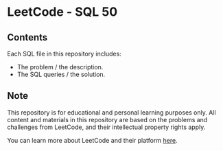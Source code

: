 # LeetCode - SQL 50

## Contents

Each SQL file in this repository includes:

- The problem / the description.
- The SQL queries / the solution.

## Note

This repository is for educational and personal learning purposes only. All content and materials in this repository are based on the problems and challenges from LeetCode, and their intellectual property rights apply.

You can learn more about LeetCode and their platform [here](https://leetcode.com).
